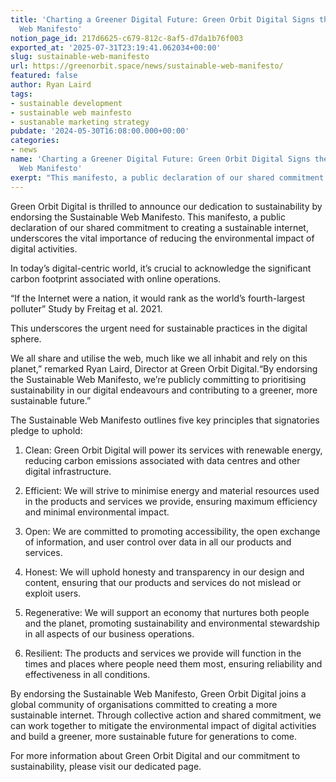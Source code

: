 ```yaml
---
title: 'Charting a Greener Digital Future: Green Orbit Digital Signs the Sustainable
  Web Manifesto'
notion_page_id: 217d6625-c679-812c-8af5-d7da1b76f003
exported_at: '2025-07-31T23:19:41.062034+00:00'
slug: sustainable-web-manifesto
url: https://greenorbit.space/news/sustainable-web-manifesto/
featured: false
author: Ryan Laird
tags:
- sustainable development
- sustainable web mainfesto
- sustanable marketing strategy
pubdate: '2024-05-30T16:08:00.000+00:00'
categories:
- news
name: 'Charting a Greener Digital Future: Green Orbit Digital Signs the Sustainable
  Web Manifesto'
exerpt: "This manifesto, a public declaration of our shared commitment to creating a sustainable internet, underscores the vital importance of reducing the environmental impact of digital activities."
---
```


Green Orbit Digital is thrilled to announce our dedication to sustainability by endorsing the Sustainable Web Manifesto. This manifesto, a public declaration of our shared commitment to creating a sustainable internet, underscores the vital importance of reducing the environmental impact of digital activities.

In today’s digital-centric world, it’s crucial to acknowledge the significant carbon footprint associated with online operations.

> 
“If the Internet were a nation, it would rank as the world’s fourth-largest polluter” 
 Study by Freitag et al. 2021.

This underscores the urgent need for sustainable practices in the digital sphere.

We all share and utilise the web, much like we all inhabit and rely on this planet,” remarked Ryan Laird, Director at Green Orbit Digital.“By endorsing the Sustainable Web Manifesto, we’re publicly committing to prioritising sustainability in our digital endeavours and contributing to a greener, more sustainable future.”

The Sustainable Web Manifesto outlines five key principles that signatories pledge to uphold:

1. Clean: Green Orbit Digital will power its services with renewable energy, reducing carbon emissions associated with data centres and other digital infrastructure.

1. Efficient: We will strive to minimise energy and material resources used in the products and services we provide, ensuring maximum efficiency and minimal environmental impact.

1. Open: We are committed to promoting accessibility, the open exchange of information, and user control over data in all our products and services.

1. Honest: We will uphold honesty and transparency in our design and content, ensuring that our products and services do not mislead or exploit users.

1. Regenerative: We will support an economy that nurtures both people and the planet, promoting sustainability and environmental stewardship in all aspects of our business operations.

1. Resilient: The products and services we provide will function in the times and places where people need them most, ensuring reliability and effectiveness in all conditions.

By endorsing the Sustainable Web Manifesto, Green Orbit Digital joins a global community of organisations committed to creating a more sustainable internet. Through collective action and shared commitment, we can work together to mitigate the environmental impact of digital activities and build a greener, more sustainable future for generations to come.

For more information about Green Orbit Digital and our commitment to sustainability, please visit our dedicated page.